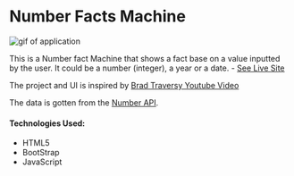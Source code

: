 # Number Facts Machine

![gif of application](https://res.cloudinary.com/peoray/image/upload/v1530117604/nfm_zqyxkg.gif)


This is a Number fact Machine that shows a fact base on a value inputted by the user. It could be a number (integer), a year or a date. - [See Live Site](https://peoray.github.io/number-facts-machine/)

The project and UI is inspired by [Brad Traversy Youtube Video](https://www.youtube.com/watch?v=tUE2Nic21BA)

The data is gotten from the [Number API](numbersapi.com).
#### Technologies Used:
* HTML5
* BootStrap
* JavaScript


